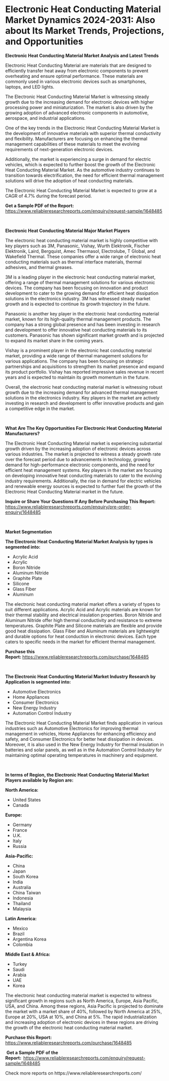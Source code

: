 <p><h1>Electronic Heat Conducting Material Market Dynamics 2024-2031: Also about Its Market Trends, Projections, and Opportunities</h1></p><p><strong>Electronic Heat Conducting Material Market Analysis and Latest Trends</strong></p>
<p><p>Electronic Heat Conducting Material are materials that are designed to efficiently transfer heat away from electronic components to prevent overheating and ensure optimal performance. These materials are commonly used in various electronic devices such as smartphones, laptops, and LED lights.</p><p>The Electronic Heat Conducting Material Market is witnessing steady growth due to the increasing demand for electronic devices with higher processing power and miniaturization. The market is also driven by the growing adoption of advanced electronic components in automotive, aerospace, and industrial applications.</p><p>One of the key trends in the Electronic Heat Conducting Material Market is the development of innovative materials with superior thermal conductivity and flexibility. Manufacturers are focusing on enhancing the thermal management capabilities of these materials to meet the evolving requirements of next-generation electronic devices.</p><p>Additionally, the market is experiencing a surge in demand for electric vehicles, which is expected to further boost the growth of the Electronic Heat Conducting Material Market. As the automotive industry continues to transition towards electrification, the need for efficient thermal management solutions will drive the adoption of heat conducting materials.</p><p>The Electronic Heat Conducting Material Market is expected to grow at a CAGR of 4.7% during the forecast period.</p></p>
<p><strong>Get a Sample PDF of the Report:&nbsp;</strong> <a href="https://www.reliableresearchreports.com/enquiry/request-sample/1648485">https://www.reliableresearchreports.com/enquiry/request-sample/1648485</a></p>
<p>&nbsp;</p>
<p><strong>Electronic Heat Conducting Material Major Market Players</strong></p>
<p><p>The electronic heat conducting material market is highly competitive with key players such as 3M, Panasonic, Vishay, Wurth Elektronik, Fischer Elektronik, Laird, Bergquist, Amec Thermasol, Electrolube, T Global, and Wakefield Thermal. These companies offer a wide range of electronic heat conducting materials such as thermal interface materials, thermal adhesives, and thermal greases.</p><p>3M is a leading player in the electronic heat conducting material market, offering a range of thermal management solutions for various electronic devices. The company has been focusing on innovation and product development to cater to the growing demand for efficient heat dissipation solutions in the electronics industry. 3M has witnessed steady market growth and is expected to continue its growth trajectory in the future.</p><p>Panasonic is another key player in the electronic heat conducting material market, known for its high-quality thermal management products. The company has a strong global presence and has been investing in research and development to offer innovative heat conducting materials to its customers. Panasonic has shown significant market growth and is projected to expand its market share in the coming years.</p><p>Vishay is a prominent player in the electronic heat conducting material market, providing a wide range of thermal management solutions for various applications. The company has been focusing on strategic partnerships and acquisitions to strengthen its market presence and expand its product portfolio. Vishay has reported impressive sales revenue in recent years and is expected to maintain its growth momentum in the future.</p><p>Overall, the electronic heat conducting material market is witnessing robust growth due to the increasing demand for advanced thermal management solutions in the electronics industry. Key players in the market are actively investing in research and development to offer innovative products and gain a competitive edge in the market.</p></p>
<p>&nbsp;</p>
<p><strong>What Are The Key Opportunities For Electronic Heat Conducting Material Manufacturers?</strong></p>
<p><p>The Electronic Heat Conducting Material market is experiencing substantial growth driven by the increasing adoption of electronic devices across various industries. The market is projected to witness a steady growth rate over the forecast period due to advancements in technology, growing demand for high-performance electronic components, and the need for efficient heat management systems. Key players in the market are focusing on developing innovative heat conducting materials to cater to the evolving industry requirements. Additionally, the rise in demand for electric vehicles and renewable energy sources is expected to further fuel the growth of the Electronic Heat Conducting Material market in the future.</p></p>
<p><strong>Inquire or Share Your Questions If Any Before Purchasing This Report:</strong> <a href="https://www.reliableresearchreports.com/enquiry/pre-order-enquiry/1648485">https://www.reliableresearchreports.com/enquiry/pre-order-enquiry/1648485</a></p>
<p>&nbsp;</p>
<p><strong>Market Segmentation</strong></p>
<p><strong>The Electronic Heat Conducting Material Market Analysis by types is segmented into:</strong></p>
<p><ul><li>Acrylic Acid</li><li>Acrylic</li><li>Boron Nitride</li><li>Aluminum Nitride</li><li>Graphite Plate</li><li>Silicone</li><li>Glass Fiber</li><li>Aluminum</li></ul></p>
<p><p>The electronic heat conducting material market offers a variety of types to suit different applications. Acrylic Acid and Acrylic materials are known for their thermal stability and electrical insulation properties. Boron Nitride and Aluminum Nitride offer high thermal conductivity and resistance to extreme temperatures. Graphite Plate and Silicone materials are flexible and provide good heat dissipation. Glass Fiber and Aluminum materials are lightweight and durable options for heat conduction in electronic devices. Each type caters to specific needs in the market for efficient thermal management.</p></p>
<p><strong>Purchase this Report:&nbsp;</strong><a href="https://www.reliableresearchreports.com/purchase/1648485">https://www.reliableresearchreports.com/purchase/1648485</a></p>
<p>&nbsp;</p>
<p><strong>The Electronic Heat Conducting Material Market Industry Research by Application is segmented into:</strong></p>
<p><ul><li>Automotive Electronics</li><li>Home Appliances</li><li>Consumer Electronics</li><li>New Energy Industry</li><li>Automation Control Industry</li></ul></p>
<p><p>The Electronic Heat Conducting Material Market finds application in various industries such as Automotive Electronics for improving thermal management in vehicles, Home Appliances for enhancing efficiency and safety, and Consumer Electronics for better heat dissipation in devices. Moreover, it is also used in the New Energy Industry for thermal insulation in batteries and solar panels, as well as in the Automation Control Industry for maintaining optimal operating temperatures in machinery and equipment.</p></p>
<p>&nbsp;</p>
<p><strong>In terms of Region, the Electronic Heat Conducting Material Market Players available by Region are:</strong></p>
<p>
    <p> <strong> North America: </strong>
        <ul>
            <li>United States</li>
            <li>Canada</li>
        </ul>
        </p> 
    <p> <strong> Europe: </strong>
        <ul>
            <li>Germany</li>
            <li>France</li>
            <li>U.K.</li>
            <li>Italy</li>
            <li>Russia</li>
        </ul>
        </p> 
    <p> <strong> Asia-Pacific: </strong>
        <ul>
            <li>China</li>
            <li>Japan</li>
            <li>South Korea</li>
            <li>India</li>
            <li>Australia</li>
            <li>China Taiwan</li>
            <li>Indonesia</li>
            <li>Thailand</li>
            <li>Malaysia</li>
        </ul>
        </p> 
    <p> <strong> Latin America: </strong>
        <ul>
            <li>Mexico</li>
            <li>Brazil</li>
            <li>Argentina Korea</li>
            <li>Colombia</li>
        </ul>
        </p> 
    <p> <strong> Middle East & Africa: </strong>
        <ul>
            <li>Turkey</li>
            <li>Saudi</li>
            <li>Arabia</li>
            <li>UAE</li>
            <li>Korea</li>
        </ul>
    </p>
    </p>
<p><p>The electronic heat conducting material market is expected to witness significant growth in regions such as North America, Europe, Asia Pacific, USA, and China. Among these regions, Asia Pacific is projected to dominate the market with a market share of 40%, followed by North America at 25%, Europe at 20%, USA at 10%, and China at 5%. The rapid industrialization and increasing adoption of electronic devices in these regions are driving the growth of the electronic heat conducting material market.</p></p>
<p><strong>Purchase this Report: </strong><a href="https://www.reliableresearchreports.com/purchase/1648485">https://www.reliableresearchreports.com/purchase/1648485</a></p>
<p>&nbsp;<strong>Get a Sample PDF of the Report:&nbsp;&nbsp;</strong><a href="https://www.reliableresearchreports.com/enquiry/request-sample/1648485">https://www.reliableresearchreports.com/enquiry/request-sample/1648485</a></p>
<p><strong></strong></p>
<p>Check more reports on https://www.reliableresearchreports.com/</p>